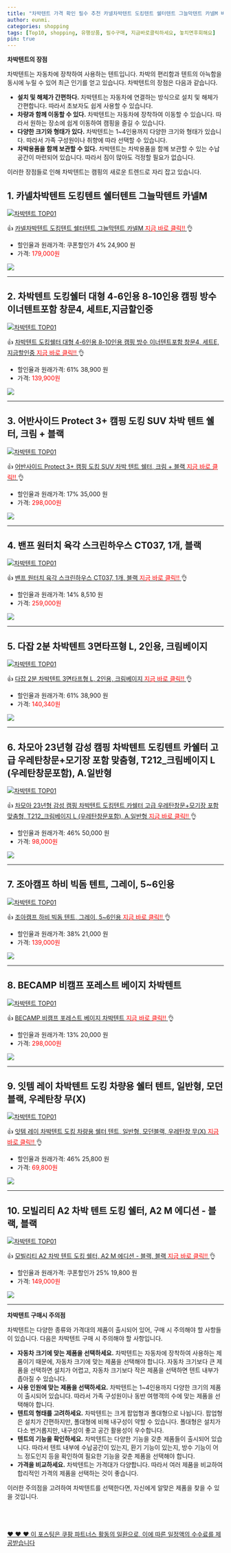 ```yaml
---
title: "차박텐트 가격 확인 필수 추천 카넬차박텐트 도킹텐트 쉘터텐트 그늘막텐트 카넬M 비교 장점 구매가이드"
author: eunmi.
categories: shopping
tags: [Top10, shopping, 유행상품, 필수구매, 지금바로클릭하세요, 놓치면후회해요]
pin: true
---
```

**차박텐트의 장점**

차박텐트는 자동차에 장착하여 사용하는 텐트입니다. 차박의 편리함과 텐트의 아늑함을 동시에 누릴 수 있어 최근 인기를 얻고 있습니다. 차박텐트의 장점은 다음과 같습니다.

* **설치 및 해체가 간편하다.** 차박텐트는 자동차에 연결하는 방식으로 설치 및 해체가 간편합니다. 따라서 초보자도 쉽게 사용할 수 있습니다.
* **차량과 함께 이동할 수 있다.** 차박텐트는 자동차에 장착하여 이동할 수 있습니다. 따라서 원하는 장소에 쉽게 이동하여 캠핑을 즐길 수 있습니다.
* **다양한 크기와 형태가 있다.** 차박텐트는 1~4인용까지 다양한 크기와 형태가 있습니다. 따라서 가족 구성원이나 취향에 따라 선택할 수 있습니다.
* **차박용품을 함께 보관할 수 있다.** 차박텐트는 차박용품을 함께 보관할 수 있는 수납공간이 마련되어 있습니다. 따라서 짐이 많아도 걱정할 필요가 없습니다.

이러한 장점들로 인해 차박텐트는 캠핑의 새로운 트렌드로 자리 잡고 있습니다.

   

## 1. 카넬차박텐트 도킹텐트 쉘터텐트 그늘막텐트 카넬M

[![차박텐트 TOP01](https://thumbnail6.coupangcdn.com/thumbnails/remote/230x230ex/image/vendor_inventory/5110/ec81eb3d7dcca9e649d47ba2e81d020a4a0e687d9e2dcbacec854337906a.jpg)](https://link.coupang.com/re/AFFSDP?lptag=AF3617701&subid=GithubCoopas&pageKey=6174967964&traceid=V0-153&itemId=19585412135&vendorItemId=86692866411)


👍 [카넬차박텐트 도킹텐트 쉘터텐트 그늘막텐트 카넬M <font color=red> 지금 바로 클릭!! </font> ](https://link.coupang.com/re/AFFSDP?lptag=AF3617701&subid=GithubCoopas&pageKey=6174967964&traceid=V0-153&itemId=19585412135&vendorItemId=86692866411) 👌 


- 할인율과 원래가격: 쿠폰할인가 4%  24,900   원
- 가격: <span style='color:red'>179,000원</span>

[![](/discount_price.png)](https://link.coupang.com/re/AFFSDP?lptag=AF3617701&subid=GithubCoopas&pageKey=6174967964&traceid=V0-153&itemId=19585412135&vendorItemId=86692866411)

---


   

## 2. 차박텐트 도킹쉘터 대형 4-6인용 8-10인용 캠핑 방수 이너텐트포함 창문4, 세트E,지금할인중

[![차박텐트 TOP01](https://thumbnail7.coupangcdn.com/thumbnails/remote/230x230ex/image/vendor_inventory/60f7/b22a395f46327df885f5958946091c41df4dd23fee372d502e3897badef1.jpg)](https://link.coupang.com/re/AFFSDP?lptag=AF3617701&subid=GithubCoopas&pageKey=7274143076&traceid=V0-153&itemId=18558430317&vendorItemId=85696118259)


👍 [차박텐트 도킹쉘터 대형 4-6인용 8-10인용 캠핑 방수 이너텐트포함 창문4, 세트E,지금할인중 <font color=red> 지금 바로 클릭!! </font> ](https://link.coupang.com/re/AFFSDP?lptag=AF3617701&subid=GithubCoopas&pageKey=7274143076&traceid=V0-153&itemId=18558430317&vendorItemId=85696118259) 👌 


- 할인율과 원래가격: 61%  38,900   원
- 가격: <span style='color:red'>139,900원</span>

[![](/discount_price.png)](https://link.coupang.com/re/AFFSDP?lptag=AF3617701&subid=GithubCoopas&pageKey=7274143076&traceid=V0-153&itemId=18558430317&vendorItemId=85696118259)

---


   

## 3. 어반사이드 Protect 3+ 캠핑 도킹 SUV 차박 텐트 쉘터, 크림 + 블랙

[![차박텐트 TOP01](https://thumbnail6.coupangcdn.com/thumbnails/remote/230x230ex/image/rs_quotation_api/pgiusidu/0fb3f9ba151344cdadfa5735a51cccf7.png)](https://link.coupang.com/re/AFFSDP?lptag=AF3617701&subid=GithubCoopas&pageKey=4323235058&traceid=V0-153&itemId=8410912764&vendorItemId=86146105911)


👍 [어반사이드 Protect 3+ 캠핑 도킹 SUV 차박 텐트 쉘터, 크림 + 블랙 <font color=red> 지금 바로 클릭!! </font> ](https://link.coupang.com/re/AFFSDP?lptag=AF3617701&subid=GithubCoopas&pageKey=4323235058&traceid=V0-153&itemId=8410912764&vendorItemId=86146105911) 👌 


- 할인율과 원래가격: 17%  35,000   원
- 가격: <span style='color:red'>298,000원</span>

[![](/discount_price.png)](https://link.coupang.com/re/AFFSDP?lptag=AF3617701&subid=GithubCoopas&pageKey=4323235058&traceid=V0-153&itemId=8410912764&vendorItemId=86146105911)

---


   

## 4. 밴프 원터치 육각 스크린하우스 CT037, 1개, 블랙

[![차박텐트 TOP01](https://thumbnail8.coupangcdn.com/thumbnails/remote/230x230ex/image/retail/images/318327120798314-e77c9512-bc1a-46aa-8520-65f734cbdcf8.jpg)](https://link.coupang.com/re/AFFSDP?lptag=AF3617701&subid=GithubCoopas&pageKey=6776400253&traceid=V0-153&itemId=15923765417&vendorItemId=83131012301)


👍 [밴프 원터치 육각 스크린하우스 CT037, 1개, 블랙 <font color=red> 지금 바로 클릭!! </font> ](https://link.coupang.com/re/AFFSDP?lptag=AF3617701&subid=GithubCoopas&pageKey=6776400253&traceid=V0-153&itemId=15923765417&vendorItemId=83131012301) 👌 


- 할인율과 원래가격: 14%  8,510   원
- 가격: <span style='color:red'>259,000원</span>

[![](/discount_price.png)](https://link.coupang.com/re/AFFSDP?lptag=AF3617701&subid=GithubCoopas&pageKey=6776400253&traceid=V0-153&itemId=15923765417&vendorItemId=83131012301)

---


   

## 5. 다잡 2분 차박텐트 3면타프형 L, 2인용, 크림베이지

[![차박텐트 TOP01](https://thumbnail10.coupangcdn.com/thumbnails/remote/230x230ex/image/retail/images/2886280049602603-d1d0d55b-ac69-4495-b0ec-288374e83519.jpg)](https://link.coupang.com/re/AFFSDP?lptag=AF3617701&subid=GithubCoopas&pageKey=6811795285&traceid=V0-153&itemId=16116904090&vendorItemId=83313799598)


👍 [다잡 2분 차박텐트 3면타프형 L, 2인용, 크림베이지 <font color=red> 지금 바로 클릭!! </font> ](https://link.coupang.com/re/AFFSDP?lptag=AF3617701&subid=GithubCoopas&pageKey=6811795285&traceid=V0-153&itemId=16116904090&vendorItemId=83313799598) 👌 


- 할인율과 원래가격: 61%  38,900   원
- 가격: <span style='color:red'>140,340원</span>

[![](/discount_price.png)](https://link.coupang.com/re/AFFSDP?lptag=AF3617701&subid=GithubCoopas&pageKey=6811795285&traceid=V0-153&itemId=16116904090&vendorItemId=83313799598)

---


   

## 6. 차모아 23년형 감성 캠핑 차박텐트 도킹텐트 카쉘터 고급 우레탄창문+모기장 포함 맞춤형, T212_크림베이지 L (우레탄창문포함), A.일반형

[![차박텐트 TOP01](https://thumbnail7.coupangcdn.com/thumbnails/remote/230x230ex/image/vendor_inventory/1ebe/db0bab86363bed69386f8ec23b77202399013a9ddcfac0c3f33bf8ed9592.jpg)](https://link.coupang.com/re/AFFSDP?lptag=AF3617701&subid=GithubCoopas&pageKey=7178777589&traceid=V0-153&itemId=18101239684&vendorItemId=80935073770)


👍 [차모아 23년형 감성 캠핑 차박텐트 도킹텐트 카쉘터 고급 우레탄창문+모기장 포함 맞춤형, T212_크림베이지 L (우레탄창문포함), A.일반형 <font color=red> 지금 바로 클릭!! </font> ](https://link.coupang.com/re/AFFSDP?lptag=AF3617701&subid=GithubCoopas&pageKey=7178777589&traceid=V0-153&itemId=18101239684&vendorItemId=80935073770) 👌 


- 할인율과 원래가격: 46%  50,000   원
- 가격: <span style='color:red'>98,000원</span>

[![](/discount_price.png)](https://link.coupang.com/re/AFFSDP?lptag=AF3617701&subid=GithubCoopas&pageKey=7178777589&traceid=V0-153&itemId=18101239684&vendorItemId=80935073770)

---


   

## 7. 조아캠프 하비 빅돔 텐트, 그레이, 5~6인용

[![차박텐트 TOP01](https://thumbnail8.coupangcdn.com/thumbnails/remote/230x230ex/image/retail/images/3494565949106668-3ea34059-0c2e-4ae4-8c44-18d34eb77011.jpg)](https://link.coupang.com/re/AFFSDP?lptag=AF3617701&subid=GithubCoopas&pageKey=120365801&traceid=V0-153&itemId=358252033&vendorItemId=3871941476)


👍 [조아캠프 하비 빅돔 텐트, 그레이, 5~6인용 <font color=red> 지금 바로 클릭!! </font> ](https://link.coupang.com/re/AFFSDP?lptag=AF3617701&subid=GithubCoopas&pageKey=120365801&traceid=V0-153&itemId=358252033&vendorItemId=3871941476) 👌 


- 할인율과 원래가격: 38%  21,000   원
- 가격: <span style='color:red'>139,000원</span>

[![](/discount_price.png)](https://link.coupang.com/re/AFFSDP?lptag=AF3617701&subid=GithubCoopas&pageKey=120365801&traceid=V0-153&itemId=358252033&vendorItemId=3871941476)

---


   

## 8. BECAMP 비캠프 포레스트 베이지 차박텐트

[![차박텐트 TOP01](https://thumbnail10.coupangcdn.com/thumbnails/remote/230x230ex/image/vendor_inventory/7b59/66d924943f4c2fa527d7368a1ecc33fb785840c5d695811895b8f46d0671.jpg)](https://link.coupang.com/re/AFFSDP?lptag=AF3617701&subid=GithubCoopas&pageKey=6470680907&traceid=V0-153&itemId=14122607561&vendorItemId=81369508669)


👍 [BECAMP 비캠프 포레스트 베이지 차박텐트 <font color=red> 지금 바로 클릭!! </font> ](https://link.coupang.com/re/AFFSDP?lptag=AF3617701&subid=GithubCoopas&pageKey=6470680907&traceid=V0-153&itemId=14122607561&vendorItemId=81369508669) 👌 


- 할인율과 원래가격: 13%  20,000   원
- 가격: <span style='color:red'>298,000원</span>

[![](/discount_price.png)](https://link.coupang.com/re/AFFSDP?lptag=AF3617701&subid=GithubCoopas&pageKey=6470680907&traceid=V0-153&itemId=14122607561&vendorItemId=81369508669)

---


   

## 9. 잇템 레이 차박텐트 도킹 차량용 쉘터 텐트, 일반형, 모던블랙, 우레탄창 무(X)

[![차박텐트 TOP01](https://thumbnail10.coupangcdn.com/thumbnails/remote/230x230ex/image/vendor_inventory/9437/2d885aa66a026782fac68c7fa4740d81c2905de535e52eccd5e9cbd803a9.jpeg)](https://link.coupang.com/re/AFFSDP?lptag=AF3617701&subid=GithubCoopas&pageKey=7056023027&traceid=V0-153&itemId=17481222633&vendorItemId=84648722726)


👍 [잇템 레이 차박텐트 도킹 차량용 쉘터 텐트, 일반형, 모던블랙, 우레탄창 무(X) <font color=red> 지금 바로 클릭!! </font> ](https://link.coupang.com/re/AFFSDP?lptag=AF3617701&subid=GithubCoopas&pageKey=7056023027&traceid=V0-153&itemId=17481222633&vendorItemId=84648722726) 👌 


- 할인율과 원래가격: 46%  25,800   원
- 가격: <span style='color:red'>69,800원</span>

[![](/discount_price.png)](https://link.coupang.com/re/AFFSDP?lptag=AF3617701&subid=GithubCoopas&pageKey=7056023027&traceid=V0-153&itemId=17481222633&vendorItemId=84648722726)

---


   

## 10. 모빌리티 A2 차박 텐트 도킹 쉘터, A2 M 에디션 - 블랙, 블랙

[![차박텐트 TOP01](https://thumbnail6.coupangcdn.com/thumbnails/remote/230x230ex/image/vendor_inventory/181b/e232105a8f6d0d48a1da75bd99b47f9df57fa33a285bc957c9ad9c6016b4.jpg)](https://link.coupang.com/re/AFFSDP?lptag=AF3617701&subid=GithubCoopas&pageKey=7017835563&traceid=V0-153&itemId=17270470899&vendorItemId=84441608882)


👍 [모빌리티 A2 차박 텐트 도킹 쉘터, A2 M 에디션 - 블랙, 블랙 <font color=red> 지금 바로 클릭!! </font> ](https://link.coupang.com/re/AFFSDP?lptag=AF3617701&subid=GithubCoopas&pageKey=7017835563&traceid=V0-153&itemId=17270470899&vendorItemId=84441608882) 👌 


- 할인율과 원래가격: 쿠폰할인가 25%  19,800   원
- 가격: <span style='color:red'>149,000원</span>

[![](/discount_price.png)](https://link.coupang.com/re/AFFSDP?lptag=AF3617701&subid=GithubCoopas&pageKey=7017835563&traceid=V0-153&itemId=17270470899&vendorItemId=84441608882)

---
**차박텐트 구매시 주의점**

차박텐트는 다양한 종류와 가격대의 제품이 출시되어 있어, 구매 시 주의해야 할 사항들이 있습니다. 다음은 차박텐트 구매 시 주의해야 할 사항입니다.

* **자동차 크기에 맞는 제품을 선택하세요.** 차박텐트는 자동차에 장착하여 사용하는 제품이기 때문에, 자동차 크기에 맞는 제품을 선택해야 합니다. 자동차 크기보다 큰 제품을 선택하면 설치가 어렵고, 자동차 크기보다 작은 제품을 선택하면 텐트 내부가 좁아질 수 있습니다.
* **사용 인원에 맞는 제품을 선택하세요.** 차박텐트는 1~4인용까지 다양한 크기의 제품이 출시되어 있습니다. 따라서 가족 구성원이나 동반 여행객의 수에 맞는 제품을 선택해야 합니다.
* **텐트의 형태를 고려하세요.** 차박텐트는 크게 팝업형과 폴대형으로 나뉩니다. 팝업형은 설치가 간편하지만, 폴대형에 비해 내구성이 약할 수 있습니다. 폴대형은 설치가 다소 번거롭지만, 내구성이 좋고 공간 활용성이 우수합니다.
* **텐트의 기능을 확인하세요.** 차박텐트는 다양한 기능을 갖춘 제품들이 출시되어 있습니다. 따라서 텐트 내부에 수납공간이 있는지, 환기 기능이 있는지, 방수 기능이 어느 정도인지 등을 확인하여 필요한 기능을 갖춘 제품을 선택해야 합니다.
* **가격을 비교하세요.** 차박텐트는 가격대가 다양합니다. 따라서 여러 제품을 비교하여 합리적인 가격의 제품을 선택하는 것이 좋습니다.

이러한 주의점을 고려하여 차박텐트를 선택한다면, 자신에게 알맞은 제품을 찾을 수 있을 것입니다.<br><br><br><br><br> [ ❤ ❤ ❤ 이 포스팅은 쿠팡 파트너스 활동의 일환으로, 이에 따른 일정액의 수수료를 제공받습니다](https://link.coupang.com/a/bcEFyh)
